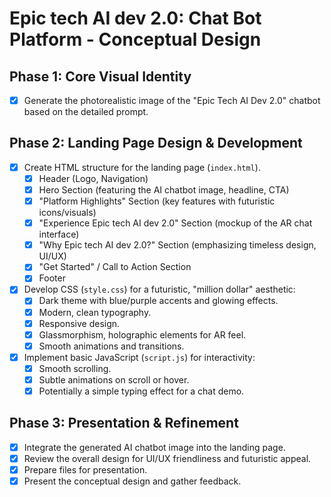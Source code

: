 # Epic tech AI dev 2.0: Chat Bot Platform - Conceptual Design

## Phase 1: Core Visual Identity
- [x] Generate the photorealistic image of the "Epic Tech AI Dev 2.0" chatbot based on the detailed prompt.

## Phase 2: Landing Page Design & Development
- [x] Create HTML structure for the landing page (`index.html`).
    - [x] Header (Logo, Navigation)
    - [x] Hero Section (featuring the AI chatbot image, headline, CTA)
    - [x] "Platform Highlights" Section (key features with futuristic icons/visuals)
    - [x] "Experience Epic tech AI dev 2.0" Section (mockup of the AR chat interface)
    - [x] "Why Epic tech AI dev 2.0?" Section (emphasizing timeless design, UI/UX)
    - [x] "Get Started" / Call to Action Section
    - [x] Footer
- [x] Develop CSS (`style.css`) for a futuristic, "million dollar" aesthetic:
    - [x] Dark theme with blue/purple accents and glowing effects.
    - [x] Modern, clean typography.
    - [x] Responsive design.
    - [x] Glassmorphism, holographic elements for AR feel.
    - [x] Smooth animations and transitions.
- [x] Implement basic JavaScript (`script.js`) for interactivity:
    - [x] Smooth scrolling.
    - [x] Subtle animations on scroll or hover.
    - [x] Potentially a simple typing effect for a chat demo.

## Phase 3: Presentation & Refinement
- [x] Integrate the generated AI chatbot image into the landing page.
- [x] Review the overall design for UI/UX friendliness and futuristic appeal.
- [x] Prepare files for presentation.
- [x] Present the conceptual design and gather feedback.